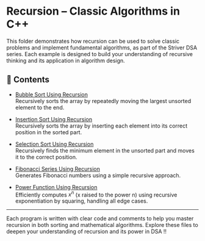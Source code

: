 # Recursion – Classic Algorithms in C++

This folder demonstrates how recursion can be used to solve classic problems and implement fundamental algorithms, as part of the Striver DSA series. Each example is designed to build your understanding of recursive thinking and its application in algorithm design.

## 📂 Contents

- [Bubble Sort Using Recursion](./bubblesort_using_recursion.cpp)  
  Recursively sorts the array by repeatedly moving the largest unsorted element to the end.

- [Insertion Sort Using Recursion](./insertionsort_using_recursion.cpp)  
  Recursively sorts the array by inserting each element into its correct position in the sorted part.

- [Selection Sort Using Recursion](./selectionsort_using_recursion.cpp)  
  Recursively finds the minimum element in the unsorted part and moves it to the correct position.

- [Fibonacci Series Using Recursion](./Fibonnaci_series.cpp)  
  Generates Fibonacci numbers using a simple recursive approach.

- [Power Function Using Recursion](./powerfunction_using_recursion.cpp)  
  Efficiently computes $x^n$ (x raised to the power n) using recursive exponentiation by squaring, handling all edge cases.

---

Each program is written with clear code and comments to help you master recursion in both sorting and mathematical algorithms. Explore these files to deepen your understanding of recursion and its power in DSA !!